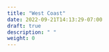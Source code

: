 ```yaml
---
title: "West Coast"
date: 2022-09-21T14:13:29-07:00
draft: true
description: " "
weight: 0
---
```


